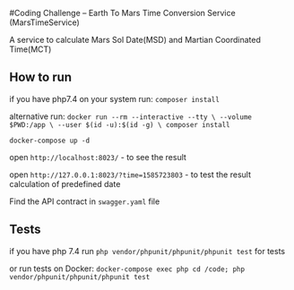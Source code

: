 #Coding Challenge – Earth To Mars Time Conversion Service (MarsTimeService)

A service to calculate Mars Sol Date(MSD) and Martian Coordinated Time(MCT)

## How to run
if you have php7.4 on your system run:
`composer install`

alternative run:
`docker run --rm --interactive --tty \
   --volume $PWD:/app \
   --user $(id -u):$(id -g) \
   composer install`

`docker-compose up -d`

open `http://localhost:8023/` - to see the result

open `http://127.0.0.1:8023/?time=1585723803` - to test the result calculation of predefined date

Find the API contract in `swagger.yaml` file

## Tests
if you have php 7.4
run `php vendor/phpunit/phpunit/phpunit test` for tests

or run tests on Docker:
`docker-compose exec php cd /code; php vendor/phpunit/phpunit/phpunit test`